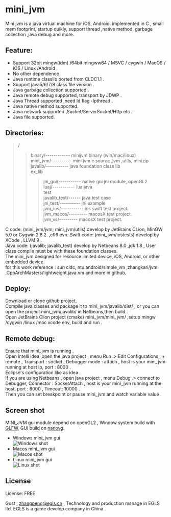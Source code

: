 # mini_jvm

  Mini jvm is a java virtual machine for iOS, Android. implemented in C , small mem footprint, startup quikly, support thread ,native method, garbage collection ,java debug and more.
  
## Feature:  

  * Support 32bit mingw(tdm) /64bit mingww64 / MSVC / cygwin / MacOS / iOS / Linux /Android .   
  * No other dependence .  
  * Java runtime classlib ported from CLDC1.1 .  
  * Support java5/6/7/8 class file version .  
  * Java garbage collection supported .   
  * Java remote debug supported, transport by JDWP .  
  * Java Thread supported ,need ld flag -lpthread .  
  * Java native method supported.  
  * Java network supported ,Socket/ServerSocket/Http etc .  
  * Java file supported.  
  
## Directories: 
> /   
>> binary/------------ minijvm binary (win/mac/linux)  
>> mini_jvm/---------- mini jvm c source ,jvm ,utils, minizip  
>> javalib/----------- java foundation class lib   
>> ex_lib  
>>> jni_gui/----------- native gui jni module, openGL2    
>>> luaj/-----------  lua java    
>> test  
>>> javalib_test/------ java test case  
>>> jni_test/---------- jni example    
>>> jvm_ios/----------- ios swift test project.      
>>> jvm_macos/--------- macosX test project.      
>>> jvm_vs/--------- macosX test project.      
  
  C code: (mini_jvm/jvm; mini_jvm/utils) develop by JetBrains CLion, MinGW 5.0 or Cygwin 2.8.2.  ,c99 evn.
  Swift code: (mini_jvm/iostests) develop by XCode , LLVM 9 .  
  Java code: (javalib; javalib_test) develop by Netbeans 8.0 ,jdk 1.8 , User class compile must be with these foundation classes.  
  The mini_jvm designed for resource limited device, iOS, Android, or other embedded device.  
  for this work reference : sun cldc, ntu.android/simple_vm ,zhangkari/jvm ,CppArchMasters/lightweight.java.vm and more in github.   
  
  
## Deploy:  
  Download or clone github project.  
  Compile java classes and package it to  mini_jvm/javalib/dist/ , or you can open the project mini_jvm/javalib/  in Netbeans,then build .  
  Open JetBrains Clion project (cmake) mini_jvm/mini_jvm/ ,setup mingw /cygwin /linux /mac xcode env, build and run .  
  
  
## Remote debug:  
  Ensure that mini_jvm is running .  
  Open intelli idea ,open the java project , menu Run .> Edit Configurations , + remote , Transport : socket , Debugger mode : attach , host is your mini_jvm running at host ip, port : 8000 .  
  Eclipse's configuration  like as idea .  
  If you are using Netbeans , open java project ,  menu Debug .> connect to Debugger, Connector : SocketAttach , host is your mini_jvm running at the host, port : 8000 , Timeout: 10000 .  
  Then you can set breakpoint or pause mini_jvm and watch variable value .  
  
  
## Screen shot    
  MINI_JVM gui module depend on openGL2 , 
Window system build with  [GLFW](https://github.com/glfw/glfw), 
GUI build on [nanovg](https://github.com/memononen/nanovg).   


  * Windows mini_jvm gui    
![Windows shot](https://github.com/digitalgust/mini_jvm/raw/master/screenshot/win.png)
  * Macos mini_jvm gui    
![Macos shot](https://github.com/digitalgust/mini_jvm/raw/master/screenshot/mac.png)
  * Linux mini_jvm gui    
![Linux shot](https://github.com/digitalgust/mini_jvm/raw/master/screenshot/centos.png)
  
## License
License:	FREE


Gust , zhangpeng@egls.cn , Technology and production manage in EGLS ltd. EGLS is a game develop company in China .